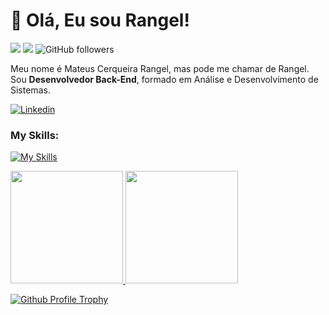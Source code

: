 # :vulcan_salute: Olá, Eu sou Rangel! 

![](https://komarev.com/ghpvc/?username=MateusRangel1101&color=000000)
![](https://estruyf-github.azurewebsites.net/api/VisitorHit?user=MateusRangel1101&countColorcountColor&countColor=%232979ff) ![GitHub followers](https://img.shields.io/github/followers/MateusRangel1101?label=Follow&style=social)
  
Meu nome é Mateus Cerqueira Rangel, mas pode me chamar de Rangel. Sou **Desenvolvedor Back-End**, formado em Análise e Desenvolvimento de Sistemas.

</p>

[![Linkedin](https://img.shields.io/badge/mateus%20rangel%20-0077B5?style=for-the-badge&logo=linkedin&logoColor=white)](https://www.linkedin.com/in/mateus-rangel-57786922b/) 


### My Skills:
[![My Skills](https://skillicons.dev/icons?i=js,nodejs,html,css,postgres,git,github)](https://skillicons.dev)

<div>
<a href="https://github.com/MateusRangel1101">
<img height="180em" src="https://github-readme-stats.vercel.app/api?username=MateusRangel1101&show_icons=true&theme=radical&include_all_commits=true&count_private=true"/>
<img height="180em" src="https://github-readme-stats.vercel.app/api/top-langs/?username=MateusRangel1101&layout=compact&langs_count=16&theme=dracula"/>
</div>

</p>

![Github Profile Trophy](https://github-profile-trophy.vercel.app/?username=MateusRangel1101&theme=dracula&margin-w=4)
